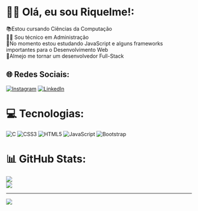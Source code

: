 # 🙋‍♂️ Olá, eu sou Riquelme!:
📚Estou cursando Ciências da Computação<br>👨‍🎓 Sou técnico em Administração<br>📖No momento estou estudando JavaScript e alguns frameworks importantes para o Desenvolvimento Web<br>📝Almejo me tornar um desenvolvedor Full-Stack<br>


## 🌐 Redes Sociais:
[![Instagram](https://img.shields.io/badge/Instagram-%23E4405F.svg?logo=Instagram&logoColor=white)](https://instagram.com/https://www.instagram.com/riquelme.c.dos.santos/) [![LinkedIn](https://img.shields.io/badge/LinkedIn-%230077B5.svg?logo=linkedin&logoColor=white)](https://linkedin.com/in/https://www.linkedin.com/in/riquelme-carvalho-dos-santos-3090b11ba/) 

# 💻 Tecnologias:
![C](https://img.shields.io/badge/c-%2300599C.svg?style=for-the-badge&logo=c&logoColor=white) ![CSS3](https://img.shields.io/badge/css3-%231572B6.svg?style=for-the-badge&logo=css3&logoColor=white) ![HTML5](https://img.shields.io/badge/html5-%23E34F26.svg?style=for-the-badge&logo=html5&logoColor=white) ![JavaScript](https://img.shields.io/badge/javascript-%23323330.svg?style=for-the-badge&logo=javascript&logoColor=%23F7DF1E) ![Bootstrap](https://img.shields.io/badge/bootstrap-%23563D7C.svg?style=for-the-badge&logo=bootstrap&logoColor=white)
# 📊 GitHub Stats:
![](https://github-readme-stats.vercel.app/api?username=rike-dev&theme=gotham&hide_border=false&include_all_commits=true&count_private=true)<br/>
![](https://github-readme-stats.vercel.app/api/top-langs/?username=rike-dev&theme=gotham&hide_border=false&include_all_commits=true&count_private=true&layout=compact)

---
[![](https://visitcount.itsvg.in/api?id=rike-dev&icon=5&color=12)](https://visitcount.itsvg.in)

<!-- Proudly created with GPRM ( https://gprm.itsvg.in ) -->
